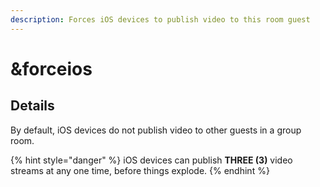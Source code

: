 ```yaml
---
description: Forces iOS devices to publish video to this room guest
---
```


# \&forceios

## Details

By default, iOS devices do not publish video to other guests in a group room.

{% hint style="danger" %}
iOS devices can publish **THREE (3)** video streams at any one time, before things explode.
{% endhint %}
